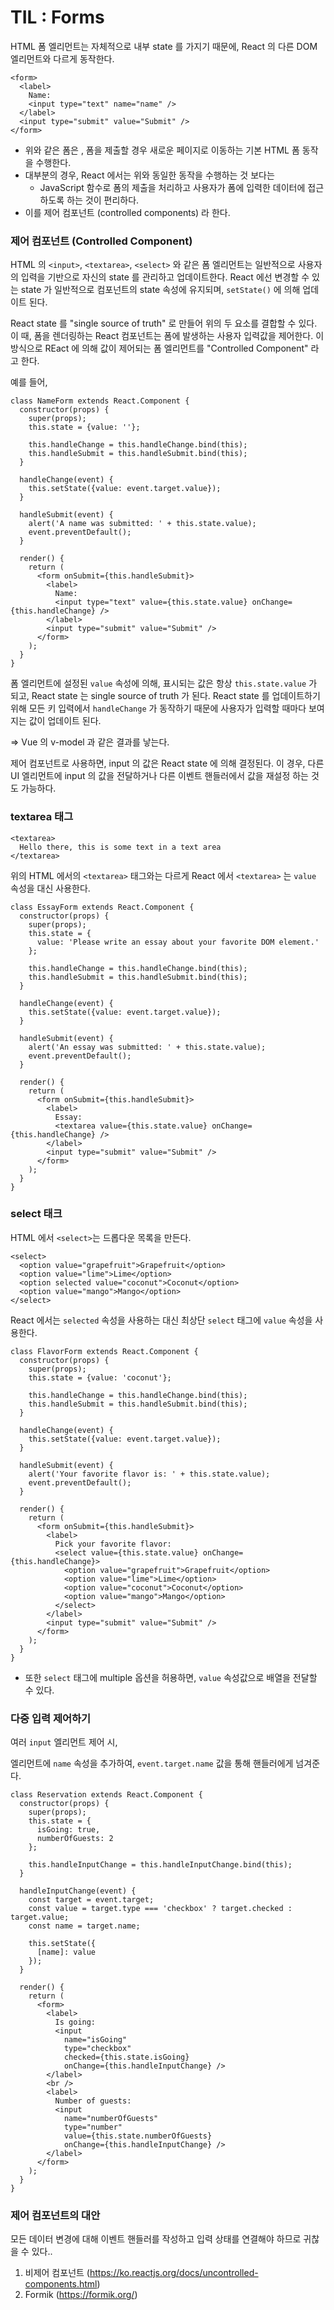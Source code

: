 # TIL : Forms

HTML 폼 엘리먼트는 자체적으로 내부 state 를 가지기 때문에, React 의 다른 DOM 엘리먼트와 다르게 동작한다. 

```react
<form>
  <label>
    Name:
    <input type="text" name="name" />
  </label>
  <input type="submit" value="Submit" />
</form>
```

- 위와 같은 폼은 , 폼을 제출할 경우 새로운 페이지로 이동하는 기본 HTML 폼 동작을 수행한다. 
- 대부분의 경우, React 에서는 위와 동일한 동작을 수행하는 것 보다는
  -  JavaScript 함수로 폼의 제출을 처리하고 사용자가 폼에 입력한 데이터에 접근하도록 하는 것이 편리하다. 
- 이를 제어 컴포넌트 (controlled components) 라 한다. 

### 제어 컴포넌트 (Controlled Component)

HTML 의 `<input>`, `<textarea>`, `<select>` 와 같은 폼 엘리먼트는 일반적으로 사용자의 입력을 기반으로 자신의 state 를 관리하고 업데이트한다. React 에선 변경할 수 있는 state 가 일반적으로 컴포넌트의 state 속성에 유지되며, `setState()` 에 의해 업데이트 된다. 

React state 를 "single source of truth" 로 만들어 위의 두 요소를 결합할 수 있다. 이 때, 폼을 렌더링하는 React 컴포넌트는 폼에 발생하는 사용자 입력값을 제어한다. 이 방식으로 REact 에 의해 값이 제어되는 폼 엘리먼트를 "Controlled Component" 라고 한다. 

예를 들어, 

```react
class NameForm extends React.Component {
  constructor(props) {
    super(props);
    this.state = {value: ''};

    this.handleChange = this.handleChange.bind(this);
    this.handleSubmit = this.handleSubmit.bind(this);
  }

  handleChange(event) {
    this.setState({value: event.target.value});
  }

  handleSubmit(event) {
    alert('A name was submitted: ' + this.state.value);
    event.preventDefault();
  }

  render() {
    return (
      <form onSubmit={this.handleSubmit}>
        <label>
          Name:
          <input type="text" value={this.state.value} onChange={this.handleChange} />
        </label>
        <input type="submit" value="Submit" />
      </form>
    );
  }
}
```

폼 엘리먼트에 설정된 `value` 속성에 의해, 표시되는 값은 항상 `this.state.value` 가 되고, React state 는 single source of truth 가 된다. React state 를 업데이트하기 위해 모든 키 입력에서 `handleChange` 가 동작하기 때문에 사용자가 입력할 때마다 보여지는 값이 업데이트 된다. 

=> Vue 의 v-model 과 같은 결과를 낳는다. 

제어 컴포넌트로 사용하면, input 의 값은 React state 에 의해 결정된다. 이 경우, 다른 UI 엘리먼트에 input 의 값을 전달하거나 다른 이벤트 핸들러에서 값을 재설정 하는 것도 가능하다. 

### textarea 태그 

```react
<textarea>
  Hello there, this is some text in a text area
</textarea>
```

위의 HTML 에서의 `<textarea>` 태그와는 다르게  React 에서 `<textarea>` 는 `value` 속성을 대신 사용한다. 

```react
class EssayForm extends React.Component {
  constructor(props) {
    super(props);
    this.state = {
      value: 'Please write an essay about your favorite DOM element.'
    };

    this.handleChange = this.handleChange.bind(this);
    this.handleSubmit = this.handleSubmit.bind(this);
  }

  handleChange(event) {
    this.setState({value: event.target.value});
  }

  handleSubmit(event) {
    alert('An essay was submitted: ' + this.state.value);
    event.preventDefault();
  }

  render() {
    return (
      <form onSubmit={this.handleSubmit}>
        <label>
          Essay:
          <textarea value={this.state.value} onChange={this.handleChange} />
        </label>
        <input type="submit" value="Submit" />
      </form>
    );
  }
}
```

### select 태크

HTML 에서 `<select>`는 드롭다운 목록을 만든다. 

```react
<select>
  <option value="grapefruit">Grapefruit</option>
  <option value="lime">Lime</option>
  <option selected value="coconut">Coconut</option>
  <option value="mango">Mango</option>
</select>
```

React 에서는 `selected` 속성을 사용하는 대신 최상단 `select` 태그에 `value` 속성을 사용한다. 

```react
class FlavorForm extends React.Component {
  constructor(props) {
    super(props);
    this.state = {value: 'coconut'};

    this.handleChange = this.handleChange.bind(this);
    this.handleSubmit = this.handleSubmit.bind(this);
  }

  handleChange(event) {
    this.setState({value: event.target.value});
  }

  handleSubmit(event) {
    alert('Your favorite flavor is: ' + this.state.value);
    event.preventDefault();
  }

  render() {
    return (
      <form onSubmit={this.handleSubmit}>
        <label>
          Pick your favorite flavor:
          <select value={this.state.value} onChange={this.handleChange}>
            <option value="grapefruit">Grapefruit</option>
            <option value="lime">Lime</option>
            <option value="coconut">Coconut</option>
            <option value="mango">Mango</option>
          </select>
        </label>
        <input type="submit" value="Submit" />
      </form>
    );
  }
}
```

- 또한 `select` 태그에 multiple 옵션을 허용하면, `value` 속성값으로 배열을 전달할 수 있다. 

### 다중 입력 제어하기

여러 `input` 엘리먼트 제어 시, 

엘리먼트에 `name` 속성을 추가하여, `event.target.name` 값을 통해 핸들러에게 넘겨준다. 

```react
class Reservation extends React.Component {
  constructor(props) {
    super(props);
    this.state = {
      isGoing: true,
      numberOfGuests: 2
    };

    this.handleInputChange = this.handleInputChange.bind(this);
  }

  handleInputChange(event) {
    const target = event.target;
    const value = target.type === 'checkbox' ? target.checked : target.value;
    const name = target.name;

    this.setState({
      [name]: value
    });
  }

  render() {
    return (
      <form>
        <label>
          Is going:
          <input
            name="isGoing"
            type="checkbox"
            checked={this.state.isGoing}
            onChange={this.handleInputChange} />
        </label>
        <br />
        <label>
          Number of guests:
          <input
            name="numberOfGuests"
            type="number"
            value={this.state.numberOfGuests}
            onChange={this.handleInputChange} />
        </label>
      </form>
    );
  }
}
```

### 제어 컴포넌트의 대안

모든 데이터 변경에 대해 이벤트 핸들러를 작성하고 입력 상태를 연결해야 하므로 귀찮을 수 있다..

1. 비제어 컴포넌트 (https://ko.reactjs.org/docs/uncontrolled-components.html)
2. Formik (https://formik.org/)

